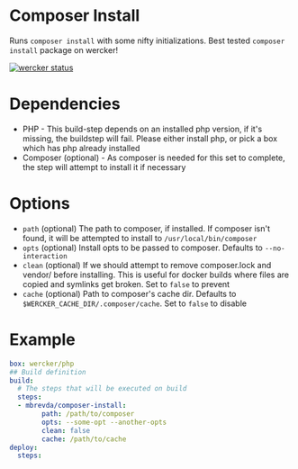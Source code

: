 # Composer Install
Runs `composer install` with some nifty initializations. Best tested `composer install` package on wercker!

[![wercker status](https://app.wercker.com/status/c2307a090fc4187cd749b3fb1b54ad52/s "wercker status")](https://app.wercker.com/project/bykey/c2307a090fc4187cd749b3fb1b54ad52)

# Dependencies
* PHP - This build-step depends on an installed php version, if it's missing, the buildstep will fail. Please either install php, or pick a box which has php already installed
* Composer (optional) - As composer is needed for this set to complete, the step
will attempt to install it if necessary

# Options
* `path` (optional) The path to composer, if installed. If composer isn't found, it will be attempted to install to `/usr/local/bin/composer`
* `opts` (optional) Install opts to be passed to composer. Defaults to `--no-interaction`
* `clean` (optional) If we should attempt to remove composer.lock and vendor/ before installing. This is useful for docker builds where files are copied and symlinks get broken. Set to `false` to prevent
* `cache` (optional) Path to composer's cache dir. Defaults to `$WERCKER_CACHE_DIR/.composer/cache`. Set to `false` to disable

# Example
```yml
box: wercker/php
## Build definition
build:
  # The steps that will be executed on build
  steps:
  - mbrevda/composer-install:
        path: /path/to/composer
        opts: --some-opt --another-opts
        clean: false
        cache: /path/to/cache
deploy:
  steps:

 ```
